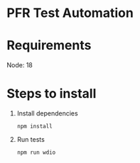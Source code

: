 # PFR Test Automation

# Requirements

Node: 18

# Steps to install

1. Install dependencies

   ```shell
   npm install
   ```

2. Run tests

   ```shell
   npm run wdio
   ```
